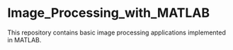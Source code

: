 # Image_Processing_with_MATLAB
 This repository contains basic image processing applications implemented in MATLAB.
